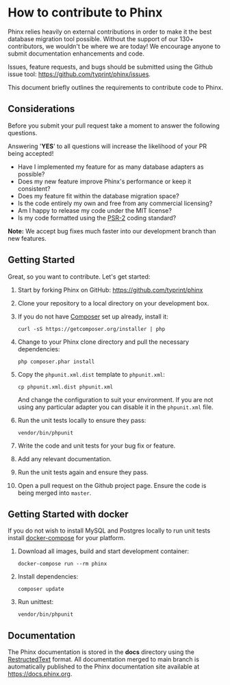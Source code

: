 # How to contribute to Phinx

Phinx relies heavily on external contributions in order to make it the best database migration
tool possible. Without the support of our 130+ contributors, we wouldn't be where we are today!
We encourage anyone to submit documentation enhancements and code.

Issues, feature requests, and bugs should be submitted using the Github issue tool:
https://github.com/typrint/phinx/issues.

This document briefly outlines the requirements to contribute code to Phinx.

## Considerations

Before you submit your pull request take a moment to answer the following questions.

Answering '**YES**' to all questions will increase the likelihood of your PR being accepted!

* Have I implemented my feature for as many database adapters as possible?
* Does my new feature improve Phinx's performance or keep it consistent?
* Does my feature fit within the database migration space?
* Is the code entirely my own and free from any commercial licensing?
* Am I happy to release my code under the MIT license?
* Is my code formatted using the [PSR-2](https://github.com/php-fig/fig-standards/blob/master/accepted/PSR-2-coding-style-guide.md) coding standard?

**Note:** We accept bug fixes much faster into our development branch than new features.

## Getting Started

Great, so you want to contribute. Let's get started:

1. Start by forking Phinx on GitHub: https://github.com/typrint/phinx

1. Clone your repository to a local directory on your development box.

1. If you do not have [Composer](https://getcomposer.org) set up already, install it:

    ```
    curl -sS https://getcomposer.org/installer | php
    ```

1. Change to your Phinx clone directory and pull the necessary dependencies:

    ```
    php composer.phar install
    ```

1. Copy the `phpunit.xml.dist` template to `phpunit.xml`:

    ```
    cp phpunit.xml.dist phpunit.xml
    ```

   And change the configuration to suit your environment. If you are not using any particular adapter you can disable it in the `phpunit.xml` file.

1. Run the unit tests locally to ensure they pass:

    ```
    vendor/bin/phpunit
    ```

1. Write the code and unit tests for your bug fix or feature.

1. Add any relevant documentation.

1. Run the unit tests again and ensure they pass.

1. Open a pull request on the Github project page. Ensure the code is being merged into `master`.

## Getting Started with docker

If you do not wish to install MySQL and Postgres locally to run unit tests
install [docker-compose](https://docs.docker.com/compose/) for your platform.

1. Download all images, build and start development container:

    ```
    docker-compose run --rm phinx
    ```

1. Install dependencies:

    ```
    composer update
    ```

1. Run unittest:

    ```
    vendor/bin/phpunit
    ```

## Documentation

The Phinx documentation is stored in the **docs** directory using the [RestructedText](https://docutils.sourceforge.io/rst.html)
format. All documentation merged to main branch is automatically published to the Phinx documentation site available at https://docs.phinx.org.
